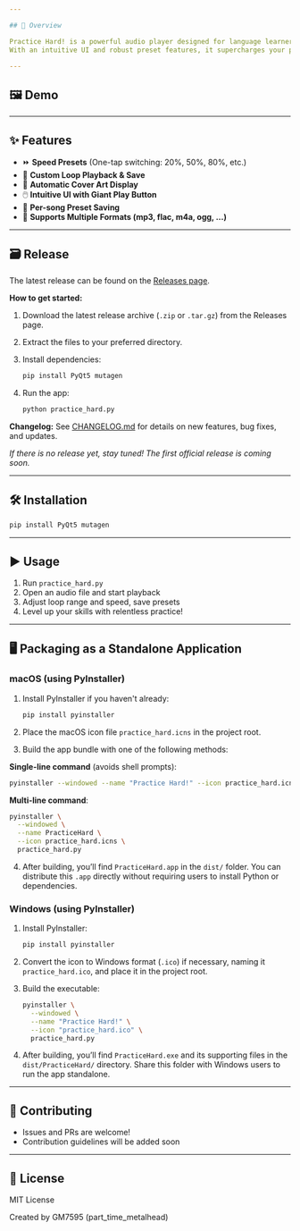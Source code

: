 ```yaml
---

## 🚀 Overview

Practice Hard! is a powerful audio player designed for language learners, musicians, and anyone who wants to master listening skills through repetition.
With an intuitive UI and robust preset features, it supercharges your practice sessions.

---
```


## 🖼️ Demo

---

## ✨ Features

* ⏩ **Speed Presets** (One-tap switching: 20%, 50%, 80%, etc.)
* 🔁 **Custom Loop Playback & Save**
* 🎨 **Automatic Cover Art Display**
* 🖱️ **Intuitive UI with Giant Play Button**
* 💾 **Per-song Preset Saving**
* 🎵 **Supports Multiple Formats (mp3, flac, m4a, ogg, ...)**

---

## 🗃️ Release

The latest release can be found on the [Releases page](https://github.com/yourusername/PracticeHard/releases).

**How to get started:**

1. Download the latest release archive (`.zip` or `.tar.gz`) from the Releases page.
2. Extract the files to your preferred directory.
3. Install dependencies:

   ```bash
   pip install PyQt5 mutagen
   ```
4. Run the app:

   ```bash
   python practice_hard.py
   ```

**Changelog:**
See [CHANGELOG.md](CHANGELOG.md) for details on new features, bug fixes, and updates.

*If there is no release yet, stay tuned! The first official release is coming soon.*

---

## 🛠️ Installation

```bash
pip install PyQt5 mutagen
```

---

## ▶️ Usage

1. Run `practice_hard.py`
2. Open an audio file and start playback
3. Adjust loop range and speed, save presets
4. Level up your skills with relentless practice!

---

## 🖥️ Packaging as a Standalone Application

### macOS (using PyInstaller)

1. Install PyInstaller if you haven't already:

   ```bash
   pip install pyinstaller
   ```
2. Place the macOS icon file `practice_hard.icns` in the project root.
3. Build the app bundle with one of the following methods:

**Single-line command** (avoids shell prompts):

```bash
pyinstaller --windowed --name "Practice Hard!" --icon practice_hard.icns practice_hard.py
```

**Multi-line command**:

```bash
pyinstaller \
  --windowed \
  --name PracticeHard \
  --icon practice_hard.icns \
  practice_hard.py
```

4. After building, you’ll find `PracticeHard.app` in the `dist/` folder. You can distribute this `.app` directly without requiring users to install Python or dependencies.

### Windows (using PyInstaller)

1. Install PyInstaller:

   ```bash
   pip install pyinstaller
   ```
2. Convert the icon to Windows format (`.ico`) if necessary, naming it `practice_hard.ico`, and place it in the project root.
3. Build the executable:

   ```bash
   pyinstaller \
     --windowed \
     --name "Practice Hard!" \
     --icon "practice_hard.ico" \
     practice_hard.py
   ```
4. After building, you’ll find `PracticeHard.exe` and its supporting files in the `dist/PracticeHard/` directory. Share this folder with Windows users to run the app standalone.

---

## 🤝 Contributing

* Issues and PRs are welcome!
* Contribution guidelines will be added soon

---

## 📄 License

MIT License

Created by GM7595 (part_time_metalhead)